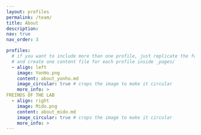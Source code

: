 ```yaml
---
layout: profiles
permalink: /team/
title: About
description: 
nav: true
nav_order: 3

profiles:
  # if you want to include more than one profile, just replicate the following block
  # and create one content file for each profile inside _pages/
  - align: left
    image: YonHo.png
    content: about_yonho.md
    image_circular: true # crops the image to make it circular
    more_info: >
FREINDS OF THE LAB
  - align: right
    image: Mido.png
    content: about_mido.md
    image_circular: true # crops the image to make it circular
    more_info: >
---
```

